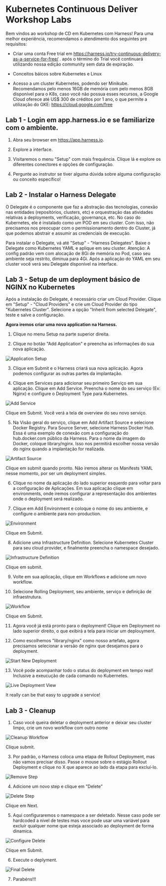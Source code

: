 # Kubernetes Continuous Deliver Workshop Labs

Bem vindos ao workshop de CD em Kubernetes com Harness! Para uma melhor experiência, recomendamos o atendimento dos seguintes pré requisitos:

- Criar uma conta Free trial em https://harness.io/try-continuous-delivery-as-a-service-for-free/ . após o término do Trial você continuará utilizando nossa edição community sem data de expiração.

- Conceitos báicos sobre Kubernetes e Linux

- Acesso a um cluster Kubernetes, podendo ser Minikube. Recomendamos pelo menos 16GB de memória com pelo menos 8GB disponível para o K8s, caso você não possua esses recursos, a Google Cloud oferece até US$ 300 de créditos por 1 ano, o que permite a utilização do GKE: https://cloud.google.com/free


## Lab 1 - Login em app.harness.io e se familiarize com o ambiente.


1. Abra seu browser em https://app.harness.io.

2. Explore a interface. 

3. Visitaremos o menu "Setup" com mais frequência. Clique lá e explore os diferentes conectores e opções de configuração.

4. Pergunte ao instrutor se tiver alguma dúvida sobre alguma configuração ou conceito específico!

## Lab 2 - Instalar o Harness Delegate

O Delegate é o componente que faz a abstração das tecnologias, conexão nas entidades (reposítórios, clusters, etc) e orquestração das atividades relativas a deployments, verificação, governança, etc. No caso do Kubernetes, ele é instalado como um POD em seu cluster. Com isso, não precisamos nos preocupar com o permissionamento dentro do Cluster, já que podemos abstrair e assumir as credenciais de execução.

Para instalar o Delegate, vá até "Setup" - "Harness Delegates". Baixe o Delegate como Kubernetes YAML e aplique em seu cluster. Atenção: A config padrão vem com alocação de 8Gi de memória no Pod, caso seu ambiente seja restrito, diminua para 4Gi. Após a aplicação do YAML em seu cluster você verá seu Delegate disponível na interface.

## Lab 3 - Setup de um deployment básico de NGINX no Kubernetes

Após a instalação do Delegate, é necessário criar um Cloud Provider. Clique em "Setup" - "Cloud Providers" e crie um Cloud Provider do tipo "Kubernetes Cluster". Selecione a opção "Inherit from selected Delegate", teste e salve a configuração.

**Agora iremos criar uma nova application na Harness.**

1. Clique no menu Setup na parte superior direita.

2. Clique no botão "Add Application" e preencha as informações do sua nova aplicação. 

![Application Setup](/images/application.jpg)

3. Clique em Submit e o Harness criará sua nova aplicação. Agora podemos configurar as outras partes da implantação.

4. Clique em Services para adicionar seu primeiro Serviço em sua aplicação. Clique em Add Service. 
Preencha o nome do seu serviço (Ex: Nginx) e configure o Deployment Type para Kubernetes.

![Add Service](/images/add_service.jpg)

Clique em Submit. Você verá a tela de overview do seu novo serviço.

5.  Na Visão geral do serviço, clique em Add Artifact Source e selecione Docker Registry. Para Source Server, selecione Harness Docker Hub. Essa é uma exemplo de conexão com a configuração do hub.docker.com público da Harness. Para o nome da imagem do Docker, coloque library/nginx. Isso nos permitirá escolher nossa versão do nginx quando a implantação for realizada.

![Artifact Source](/images/artifact_source.jpg)

Clique em submit quando pronto.  Não iremos alterar os Manifests YAML nesse momento, por ser um deployment simples.

6. Clique no nome da aplicação do lado superior esquerdo para voltar para a configuração de Aplicações. Em sua aplicação clique em environments, onde iremos configurar a representação dos ambientes onde o deployment será realizado.

7. Clique em Add Environment e coloque o nome do seu ambiente, e configure o ambiente para non-production. 

![Environment](/images/environment.jpg)

Clique em Submit.

8. Adicione uma Infrastructure Definition. Selecione Kubernetes Cluster para seu cloud provider, e finalmente preencha o namespace desejado.

![Infrastructure Definition](/images/infra_def.jpg)

Clique em submit. 

9. Volte em sua aplicação, clique em Workflows e adicione um novo workflow.

10. Selecione Rolling Deployment, seu ambiente, serviço e definição de infraestrutura.

![Workflow](/images/workflow.jpg)

Clique em Submit.

11. Agora você já está pronto para o deployment! Clique em Deployment no lado superior direito, o que exibirá a tela para iniciar um deplouyment.

12. Como escolhemos "library/nginx" como nosso artefato, agora precisamos selecionar a versão de nginx que desejamos para o deployment.

![Start New Deployment](/images/start_new.jpg)

13. Você pode acompanhar todo o status do deployment em tempo real! Inclusive a exeucução de cada comando no Kubernetes.

![Live Deployment View](/images/deployment_view.jpg)

It really can be that easy to upgrade a service!

## Lab 3 - Cleanup 

1. Caso você queira deletar o deployment anterior e deixar seu cluster limpo, crie um novo workflow com outro nome

![Cleanup Workflow](/images/clean_wf.jpg)

Clique submit.

3. Por padrão, o Harness coloca uma etapa de Rollout Deployment, mas não vamos precisar disso. Passe o mouse sobre o estágio Rollout Deployment e clique no X que aparece ao lado da etapa para excluí-lo.

![Remove Step](/images/remove_step.jpg)

4. Adicione um novo step e clique em "Delete"

![Delete Step](/images/delete_step.jpg)

Clique em Next.

5. Aqui configuraremos o namespace a ser deletado. Nesse caso pode ser hardcoded a nivel de testes mas voce pode usar uma variável para excluir qualquer nome que esteja associado ao deployment de forma dinamica.

![Configure Delete](/images/configure_delete.jpg)

Clique em Submit.

6. Execute o deplyment.

![Final Delete](/images/final_delete.jpg)

7. Parabéns!!!
